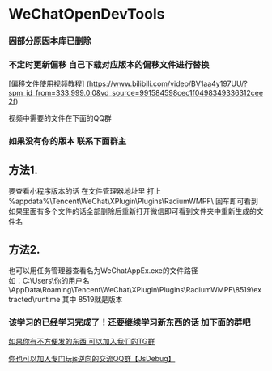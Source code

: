 # WeChatOpenDevTools


###  ~~因部分原因本库已删除~~
###  不定时更新偏移 自己下载对应版本的偏移文件进行替换 

[偏移文件使用视频教程] (https://www.bilibili.com/video/BV1aa4y197UU/?spm_id_from=333.999.0.0&vd_source=991584598cec1f0498349336312cee2f)

视频中需要的文件在下面的QQ群

###  如果没有你的版本 联系下面群主

##  方法1. 

要查看小程序版本的话 在文件管理器地址里 打上 %appdata%\Tencent\WeChat\XPlugin\Plugins\RadiumWMPF\  回车即可看到 如果里面有多个文件的话全部删除后重新打开微信即可看到文件夹中重新生成的文件名

##  方法2. 

也可以用任务管理器查看名为WeChatAppEx.exe的文件路径  
如：C:\Users\你的用户名\AppData\Roaming\Tencent\WeChat\XPlugin\Plugins\RadiumWMPF\8519\extracted\runtime 
其中 8519就是版本

### 该学习的已经学习完成了！还要继续学习新东西的话 加下面的群吧
[如果你有不方便发的东西 可以加入我们的TG群](https://t.me/+208rGDduK4s1NWU1)

[你也可以加入专门玩js逆向的交流QQ群【JsDebug】](http://qm.qq.com/cgi-bin/qm/qr?_wv=1027&k=8M97BQs-icsb3BitUoqxqIHIBcf6ayLf&authKey=kAJwU36Ih9k7nWbYXtUnXeZnnXOFpQpvv4Zl4PGxdCNd1icroeGsgK1eTpSVMXSw&noverify=0&group_code=461168359)                             

